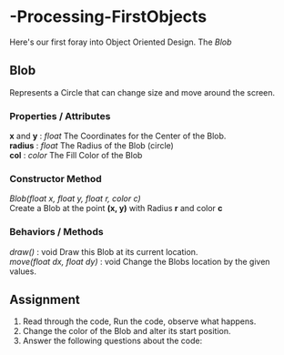 # -Processing-FirstObjects
Here's our first foray into Object Oriented Design.  The *Blob*  
  
## Blob
Represents a Circle that can change size and move around the screen.  
  
### Properties / Attributes
**x** and **y** : *float*  The Coordinates for the Center of the Blob.  
**radius** : *float*       The Radius of the Blob (circle)  
**col** : *color*          The Fill Color of the Blob  
  
### Constructor Method
*Blob(float x, float y, float r, color c)*  
Create a Blob at the point **(x, y)** with Radius **r** and color **c**  
  
### Behaviors / Methods
*draw()* : void    Draw this Blob at its current location.  
*move(float dx, float dy)* : void   Change the Blobs location by the given values.  
  
## Assignment
1) Read through the code, Run the code, observe what happens.
2) Change the color of the Blob and alter its start position.
3) Answer the following questions about the code:

